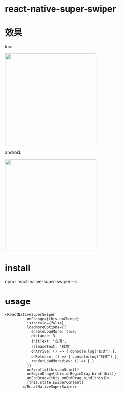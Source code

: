 # react-native-super-swiper


# 效果
ios:

<img width="300" src="https://github.com/WinwardZ/react-native-super-swiper/blob/master/img/1.gif"/>

android:

<img width="300" src="https://github.com/WinwardZ/react-native-super-swiper/blob/master/img/2.gif"/>

# install

npm i react-native-super-swiper --s

# usage

```
<ReactNativeSuperSwiper
          onChange={this.onChange}
          isAndroid={false}
          loadMoreOptions={{
            enableLoadMore: true,
            distance: 3,
            initText: "左滑",
            releaseText: "释放",
            onArrive: () => { console.log("到达") },
            onRelease: () => { console.log("释放") },
            renderLoadMoreView: () => { }
          }} 
          onScroll={this.onScroll}
          onBeginDrag={this.onBeginDrag.bind(this)} 
          onEndDrag={this.onEndDrag.bind(this)}>
          {this.state.swiperContent}
        </ReactNativeSuperSwiper>
```


